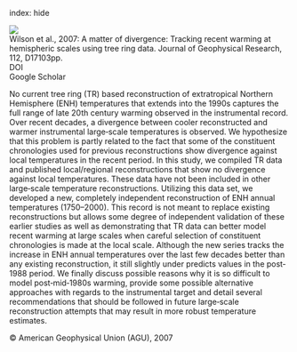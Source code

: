 index: hide

<div class="Citation">
    <div class="Citation-thumb CitationThumb-linked"  data-href="https://doi.org/10.1029/2006jd008318">
      <img src="https://static.claimspace.cloud/climate-study-static/refs/thumbs/5/Wilson_et_al_2007-thumb.png" />
    </div>

  <div class="Citation-body">
    <div class="Citation-text">Wilson et al., 2007: A matter of divergence: Tracking recent warming at hemispheric scales using tree ring data. <span class="Article-journal">Journal of Geophysical Research, </span><span class="Article-volume">112, </span>D17103pp.</div>
    <div class="Citation-links">
      <div class="CitationLink" data-href="https://doi.org/10.1029/2006jd008318">
        <div class="CitationLink-icon CitationLink-Doi"></div>
        <div class="CitationLink-text">DOI</div>
      </div>
      <div class="CitationLink" data-href="https://scholar.google.com/scholar?q=10.1029/2006jd008318">
        <div class="CitationLink-icon CitationLink-Scholar"></div>
        <div class="CitationLink-text">Google Scholar</div>
      </div>
    </div>
  </div>
</div>

No current tree ring (TR) based reconstruction of extratropical Northern Hemisphere (ENH) temperatures that extends into the 1990s captures the full range of late 20th century warming observed in the instrumental record. Over recent decades, a divergence between cooler reconstructed and warmer instrumental large‐scale temperatures is observed. We hypothesize that this problem is partly related to the fact that some of the constituent chronologies used for previous reconstructions show divergence against local temperatures in the recent period. In this study, we compiled TR data and published local/regional reconstructions that show no divergence against local temperatures. These data have not been included in other large‐scale temperature reconstructions. Utilizing this data set, we developed a new, completely independent reconstruction of ENH annual temperatures (1750–2000). This record is not meant to replace existing reconstructions but allows some degree of independent validation of these earlier studies as well as demonstrating that TR data can better model recent warming at large scales when careful selection of constituent chronologies is made at the local scale. Although the new series tracks the increase in ENH annual temperatures over the last few decades better than any existing reconstruction, it still slightly under predicts values in the post‐1988 period. We finally discuss possible reasons why it is so difficult to model post‐mid‐1980s warming, provide some possible alternative approaches with regards to the instrumental target and detail several recommendations that should be followed in future large‐scale reconstruction attempts that may result in more robust temperature estimates.

<div class="Citation-copy">
&copy; American Geophysical Union (AGU), 2007
</div>